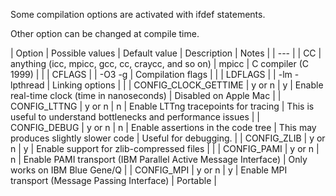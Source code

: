 
Some compilation options are activated with ifdef statements.

Other option can be changed at compile time.

| Option | Possible values | Default value | Description | Notes |
| --- |
| CC | anything (icc, mpicc, gcc, cc, craycc, and so on) | mpicc | C compiler (C 1999) | |
| CFLAGS |  | -O3 -g | Compilation flags | |
| LDFLAGS |  | -lm -lpthread | Linking options | |
| CONFIG_CLOCK_GETTIME | y or n | y | Enable real-time clock (time in nanoseconds) | Disabled on Apple Mac |
| CONFIG_LTTNG | y or n | n | Enable LTTng tracepoints for tracing | This is useful to understand bottlenecks and performance issues |
| CONFIG_DEBUG | y or n | n | Enable assertions in the code tree | This may produces slightly slower code | Useful for debugging. |
| CONFIG_ZLIB | y or n | y | Enable support for zlib-compressed files | |
| CONFIG_PAMI | y or n | n | Enable PAMI transport (IBM Parallel Active Message Interface) | Only works on IBM Blue Gene/Q |
| CONFIG_MPI | y or n | y | Enable MPI transport (Message Passing Interface) | Portable |
